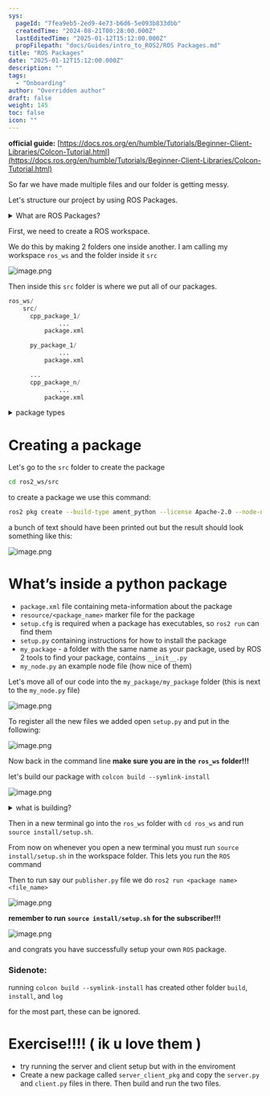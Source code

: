 ```yaml
---
sys:
  pageId: "7fea9eb5-2ed9-4e73-b6d6-5e093b833dbb"
  createdTime: "2024-08-21T00:28:00.000Z"
  lastEditedTime: "2025-01-12T15:12:00.000Z"
  propFilepath: "docs/Guides/intro_to_ROS2/ROS Packages.md"
title: "ROS Packages"
date: "2025-01-12T15:12:00.000Z"
description: ""
tags:
  - "Onboarding"
author: "Overridden author"
draft: false
weight: 145
toc: false
icon: ""
---
```


**official guide:** [https://docs.ros.org/en/humble/Tutorials/Beginner-Client-Libraries/Colcon-Tutorial.html](https://docs.ros.org/en/humble/Tutorials/Beginner-Client-Libraries/Colcon-Tutorial.html)

So far we have made multiple files and our folder is getting messy.

Let's structure our project by using ROS Packages.

<details>

<summary>What are ROS Packages?</summary>

ROS Packages are, as the name implies, packages of code that are highly sharable between ROS developers.

They consist of a folder, `package.xml` file, and source code

```python
      cpp_package_1/
		      ... imagine much code files here ..
          package.xml
```

</details>

First, we need to create a ROS workspace.

We do this by making 2 folders one inside another. I am calling my workspace `ros_ws` and the folder inside it `src`

![image.png](https://prod-files-secure.s3.us-west-2.amazonaws.com/d518164a-d88e-44d1-a4ee-3adb3bd8bce0/70706947-fd18-4537-a67b-e12946812d31/image.png?X-Amz-Algorithm=AWS4-HMAC-SHA256&X-Amz-Content-Sha256=UNSIGNED-PAYLOAD&X-Amz-Credential=ASIAZI2LB466VOTNRI6D%2F20250406%2Fus-west-2%2Fs3%2Faws4_request&X-Amz-Date=20250406T004222Z&X-Amz-Expires=3600&X-Amz-Security-Token=IQoJb3JpZ2luX2VjEL7%2F%2F%2F%2F%2F%2F%2F%2F%2F%2FwEaCXVzLXdlc3QtMiJHMEUCIQDFHxLrzYQGIAsaXW1rev2Y3FOukgNhY0yBHUECbcbnhgIgee6B%2FGSC8p53XuyLTx6pSqFN%2B2L3QpJMwTNdtqiStugq%2FwMINxAAGgw2Mzc0MjMxODM4MDUiDBjnYIN%2BvYbn8ZY%2B1SrcA%2B1e8LcsB2ffyWASAwRsugPLwaWiTUyC7RbdNt4tu1XWpRWoae6oaTQTVbwy4wPVqNPuqByV%2Br2Fk1FbkqdyDTYtctAmY%2B5GdsE%2Bck9WjYvb%2FWg8v5nI8frCkvO8%2BMwkrIiQ7XEhq5tz%2FSKDOTVzpDI%2BjoY8V6mooJKFBvnVUuPpNkYf5By7ecEQCSyyYzViR4C9XFNnY4Dj4%2FFyxkdhtQfmKBFOQfyCzvGLbpfkQ9Qo74KMRZNTYDvtVzOLvTbbv3Qa%2F1Vzd3%2F3sLffRXer05BzxE%2B44lU0%2BqB5gUBXylztj5DoUg3IICnX1ywW4oojOp%2BkvZsHyRJJAvu7DaYzM05OU4kKchHapQSjTvb0%2FO56%2BeKbf%2FP%2BrG7ImyIjOoGYam%2FEqADP0Qd34fLWbOKioQqmGzPfDSWKLf%2FLOxWcdSBivM6cbXkJ8B3W86wjkHmgwzt%2FZQXhycRELuRWcB%2FQBhYFc9k4WwielKP95PYNB9DyE276Sa7%2BeKW88HaxAi75LS69Txerv6E5lUfwKJL7BNjXOz0pDnfhRuTsgq%2BhW5wxwB6BhP4yU5wcAxJW9goJDvu1sqhG%2FL2DNOMqNLxaplm7YfSj2IAXx8KyYOBUKM9b39NN3uSpMskMTK3%2BMLLCxr8GOqUBAHoB8YsHlJc68VsPRA3QeKuwlUoJMg%2BRyoq57nI215OYy1Q%2FK7M8sgZajglTsXJDMNU952nfbxiFIoJ3ONoCyAJ5SxDDt4Vbvj69fRuzBtU7ulksgV25m%2FZH4zSLTVicuMq6ijCr7N1rwKbvRuIB804NOrliffDEOPv3ms9ZyHGCwT8WApluymUDYz2XEi0a24Vt8Jb1pvK9NeApI7d9Z6ygVbFp&X-Amz-Signature=5dedda55510f21bb5416c070f89ce0c9c85af8219ae218ea34047e4c036e6099&X-Amz-SignedHeaders=host&x-id=GetObject)

Then inside this `src` folder is where we put all of our packages.

```python
ros_ws/
    src/
      cpp_package_1/
		      ...
          package.xml

      py_package_1/
		      ...
          package.xml

      ...
      cpp_package_n/
		      ...
          package.xml

```

<details>

<summary>package types</summary>

packages can be either `C++` or python.

the intern file structure is different for each but for this guide we will stick to creating python packages

</details>

# Creating a package

Let's go to the `src` folder to create the package

```bash
cd ros2_ws/src
```

to create a package we use this command:

```bash
ros2 pkg create --build-type ament_python --license Apache-2.0 --node-name my_node my_package
```

a bunch of text should have been printed out but the result should look something like this:

![image.png](https://prod-files-secure.s3.us-west-2.amazonaws.com/d518164a-d88e-44d1-a4ee-3adb3bd8bce0/e6cf1e3f-8512-4a3e-b131-079f800bf3e8/image.png?X-Amz-Algorithm=AWS4-HMAC-SHA256&X-Amz-Content-Sha256=UNSIGNED-PAYLOAD&X-Amz-Credential=ASIAZI2LB466VOTNRI6D%2F20250406%2Fus-west-2%2Fs3%2Faws4_request&X-Amz-Date=20250406T004222Z&X-Amz-Expires=3600&X-Amz-Security-Token=IQoJb3JpZ2luX2VjEL7%2F%2F%2F%2F%2F%2F%2F%2F%2F%2FwEaCXVzLXdlc3QtMiJHMEUCIQDFHxLrzYQGIAsaXW1rev2Y3FOukgNhY0yBHUECbcbnhgIgee6B%2FGSC8p53XuyLTx6pSqFN%2B2L3QpJMwTNdtqiStugq%2FwMINxAAGgw2Mzc0MjMxODM4MDUiDBjnYIN%2BvYbn8ZY%2B1SrcA%2B1e8LcsB2ffyWASAwRsugPLwaWiTUyC7RbdNt4tu1XWpRWoae6oaTQTVbwy4wPVqNPuqByV%2Br2Fk1FbkqdyDTYtctAmY%2B5GdsE%2Bck9WjYvb%2FWg8v5nI8frCkvO8%2BMwkrIiQ7XEhq5tz%2FSKDOTVzpDI%2BjoY8V6mooJKFBvnVUuPpNkYf5By7ecEQCSyyYzViR4C9XFNnY4Dj4%2FFyxkdhtQfmKBFOQfyCzvGLbpfkQ9Qo74KMRZNTYDvtVzOLvTbbv3Qa%2F1Vzd3%2F3sLffRXer05BzxE%2B44lU0%2BqB5gUBXylztj5DoUg3IICnX1ywW4oojOp%2BkvZsHyRJJAvu7DaYzM05OU4kKchHapQSjTvb0%2FO56%2BeKbf%2FP%2BrG7ImyIjOoGYam%2FEqADP0Qd34fLWbOKioQqmGzPfDSWKLf%2FLOxWcdSBivM6cbXkJ8B3W86wjkHmgwzt%2FZQXhycRELuRWcB%2FQBhYFc9k4WwielKP95PYNB9DyE276Sa7%2BeKW88HaxAi75LS69Txerv6E5lUfwKJL7BNjXOz0pDnfhRuTsgq%2BhW5wxwB6BhP4yU5wcAxJW9goJDvu1sqhG%2FL2DNOMqNLxaplm7YfSj2IAXx8KyYOBUKM9b39NN3uSpMskMTK3%2BMLLCxr8GOqUBAHoB8YsHlJc68VsPRA3QeKuwlUoJMg%2BRyoq57nI215OYy1Q%2FK7M8sgZajglTsXJDMNU952nfbxiFIoJ3ONoCyAJ5SxDDt4Vbvj69fRuzBtU7ulksgV25m%2FZH4zSLTVicuMq6ijCr7N1rwKbvRuIB804NOrliffDEOPv3ms9ZyHGCwT8WApluymUDYz2XEi0a24Vt8Jb1pvK9NeApI7d9Z6ygVbFp&X-Amz-Signature=da1ed516d521a78adf9a279701a0f06b3812fa33886e26e2bb95499bb8836faf&X-Amz-SignedHeaders=host&x-id=GetObject)

# What’s inside a python package

- `package.xml` file containing meta-information about the package
- `resource/<package_name>` marker file for the package
- `setup.cfg` is required when a package has executables, so `ros2 run` can find them
- `setup.py` containing instructions for how to install the package
- `my_package` - a folder with the same name as your package, used by ROS 2 tools to find your package, contains `__init__.py`
- `my_node.py` an example node file (how nice of them)

Let's move all of our code into the `my_package/my_package` folder (this is next to the `my_node.py` file)

![image.png](https://prod-files-secure.s3.us-west-2.amazonaws.com/d518164a-d88e-44d1-a4ee-3adb3bd8bce0/9ce58f11-0da9-4d3e-b86d-506a9685d378/image.png?X-Amz-Algorithm=AWS4-HMAC-SHA256&X-Amz-Content-Sha256=UNSIGNED-PAYLOAD&X-Amz-Credential=ASIAZI2LB466VOTNRI6D%2F20250406%2Fus-west-2%2Fs3%2Faws4_request&X-Amz-Date=20250406T004222Z&X-Amz-Expires=3600&X-Amz-Security-Token=IQoJb3JpZ2luX2VjEL7%2F%2F%2F%2F%2F%2F%2F%2F%2F%2FwEaCXVzLXdlc3QtMiJHMEUCIQDFHxLrzYQGIAsaXW1rev2Y3FOukgNhY0yBHUECbcbnhgIgee6B%2FGSC8p53XuyLTx6pSqFN%2B2L3QpJMwTNdtqiStugq%2FwMINxAAGgw2Mzc0MjMxODM4MDUiDBjnYIN%2BvYbn8ZY%2B1SrcA%2B1e8LcsB2ffyWASAwRsugPLwaWiTUyC7RbdNt4tu1XWpRWoae6oaTQTVbwy4wPVqNPuqByV%2Br2Fk1FbkqdyDTYtctAmY%2B5GdsE%2Bck9WjYvb%2FWg8v5nI8frCkvO8%2BMwkrIiQ7XEhq5tz%2FSKDOTVzpDI%2BjoY8V6mooJKFBvnVUuPpNkYf5By7ecEQCSyyYzViR4C9XFNnY4Dj4%2FFyxkdhtQfmKBFOQfyCzvGLbpfkQ9Qo74KMRZNTYDvtVzOLvTbbv3Qa%2F1Vzd3%2F3sLffRXer05BzxE%2B44lU0%2BqB5gUBXylztj5DoUg3IICnX1ywW4oojOp%2BkvZsHyRJJAvu7DaYzM05OU4kKchHapQSjTvb0%2FO56%2BeKbf%2FP%2BrG7ImyIjOoGYam%2FEqADP0Qd34fLWbOKioQqmGzPfDSWKLf%2FLOxWcdSBivM6cbXkJ8B3W86wjkHmgwzt%2FZQXhycRELuRWcB%2FQBhYFc9k4WwielKP95PYNB9DyE276Sa7%2BeKW88HaxAi75LS69Txerv6E5lUfwKJL7BNjXOz0pDnfhRuTsgq%2BhW5wxwB6BhP4yU5wcAxJW9goJDvu1sqhG%2FL2DNOMqNLxaplm7YfSj2IAXx8KyYOBUKM9b39NN3uSpMskMTK3%2BMLLCxr8GOqUBAHoB8YsHlJc68VsPRA3QeKuwlUoJMg%2BRyoq57nI215OYy1Q%2FK7M8sgZajglTsXJDMNU952nfbxiFIoJ3ONoCyAJ5SxDDt4Vbvj69fRuzBtU7ulksgV25m%2FZH4zSLTVicuMq6ijCr7N1rwKbvRuIB804NOrliffDEOPv3ms9ZyHGCwT8WApluymUDYz2XEi0a24Vt8Jb1pvK9NeApI7d9Z6ygVbFp&X-Amz-Signature=be87a8b51513f207ec37678cafd3579a235b38f724c61edbc93229767f602917&X-Amz-SignedHeaders=host&x-id=GetObject)

To register all the new files we added open `setup.py` and put in the following:

![image.png](https://prod-files-secure.s3.us-west-2.amazonaws.com/d518164a-d88e-44d1-a4ee-3adb3bd8bce0/1cd7c262-4cae-4496-9d75-c178537d24a2/image.png?X-Amz-Algorithm=AWS4-HMAC-SHA256&X-Amz-Content-Sha256=UNSIGNED-PAYLOAD&X-Amz-Credential=ASIAZI2LB466VOTNRI6D%2F20250406%2Fus-west-2%2Fs3%2Faws4_request&X-Amz-Date=20250406T004222Z&X-Amz-Expires=3600&X-Amz-Security-Token=IQoJb3JpZ2luX2VjEL7%2F%2F%2F%2F%2F%2F%2F%2F%2F%2FwEaCXVzLXdlc3QtMiJHMEUCIQDFHxLrzYQGIAsaXW1rev2Y3FOukgNhY0yBHUECbcbnhgIgee6B%2FGSC8p53XuyLTx6pSqFN%2B2L3QpJMwTNdtqiStugq%2FwMINxAAGgw2Mzc0MjMxODM4MDUiDBjnYIN%2BvYbn8ZY%2B1SrcA%2B1e8LcsB2ffyWASAwRsugPLwaWiTUyC7RbdNt4tu1XWpRWoae6oaTQTVbwy4wPVqNPuqByV%2Br2Fk1FbkqdyDTYtctAmY%2B5GdsE%2Bck9WjYvb%2FWg8v5nI8frCkvO8%2BMwkrIiQ7XEhq5tz%2FSKDOTVzpDI%2BjoY8V6mooJKFBvnVUuPpNkYf5By7ecEQCSyyYzViR4C9XFNnY4Dj4%2FFyxkdhtQfmKBFOQfyCzvGLbpfkQ9Qo74KMRZNTYDvtVzOLvTbbv3Qa%2F1Vzd3%2F3sLffRXer05BzxE%2B44lU0%2BqB5gUBXylztj5DoUg3IICnX1ywW4oojOp%2BkvZsHyRJJAvu7DaYzM05OU4kKchHapQSjTvb0%2FO56%2BeKbf%2FP%2BrG7ImyIjOoGYam%2FEqADP0Qd34fLWbOKioQqmGzPfDSWKLf%2FLOxWcdSBivM6cbXkJ8B3W86wjkHmgwzt%2FZQXhycRELuRWcB%2FQBhYFc9k4WwielKP95PYNB9DyE276Sa7%2BeKW88HaxAi75LS69Txerv6E5lUfwKJL7BNjXOz0pDnfhRuTsgq%2BhW5wxwB6BhP4yU5wcAxJW9goJDvu1sqhG%2FL2DNOMqNLxaplm7YfSj2IAXx8KyYOBUKM9b39NN3uSpMskMTK3%2BMLLCxr8GOqUBAHoB8YsHlJc68VsPRA3QeKuwlUoJMg%2BRyoq57nI215OYy1Q%2FK7M8sgZajglTsXJDMNU952nfbxiFIoJ3ONoCyAJ5SxDDt4Vbvj69fRuzBtU7ulksgV25m%2FZH4zSLTVicuMq6ijCr7N1rwKbvRuIB804NOrliffDEOPv3ms9ZyHGCwT8WApluymUDYz2XEi0a24Vt8Jb1pvK9NeApI7d9Z6ygVbFp&X-Amz-Signature=784299eb3ac290ad2df03ef0e2d314061697a034e72cd965e74293f17c04616d&X-Amz-SignedHeaders=host&x-id=GetObject)

Now back in the command line **make sure you are in the** **`ros_ws`** **folder!!!**

let's build our package with `colcon build --symlink-install`

![image.png](https://prod-files-secure.s3.us-west-2.amazonaws.com/d518164a-d88e-44d1-a4ee-3adb3bd8bce0/2f2a0d27-b173-48fd-b189-5f5c0ce65619/image.png?X-Amz-Algorithm=AWS4-HMAC-SHA256&X-Amz-Content-Sha256=UNSIGNED-PAYLOAD&X-Amz-Credential=ASIAZI2LB466VOTNRI6D%2F20250406%2Fus-west-2%2Fs3%2Faws4_request&X-Amz-Date=20250406T004222Z&X-Amz-Expires=3600&X-Amz-Security-Token=IQoJb3JpZ2luX2VjEL7%2F%2F%2F%2F%2F%2F%2F%2F%2F%2FwEaCXVzLXdlc3QtMiJHMEUCIQDFHxLrzYQGIAsaXW1rev2Y3FOukgNhY0yBHUECbcbnhgIgee6B%2FGSC8p53XuyLTx6pSqFN%2B2L3QpJMwTNdtqiStugq%2FwMINxAAGgw2Mzc0MjMxODM4MDUiDBjnYIN%2BvYbn8ZY%2B1SrcA%2B1e8LcsB2ffyWASAwRsugPLwaWiTUyC7RbdNt4tu1XWpRWoae6oaTQTVbwy4wPVqNPuqByV%2Br2Fk1FbkqdyDTYtctAmY%2B5GdsE%2Bck9WjYvb%2FWg8v5nI8frCkvO8%2BMwkrIiQ7XEhq5tz%2FSKDOTVzpDI%2BjoY8V6mooJKFBvnVUuPpNkYf5By7ecEQCSyyYzViR4C9XFNnY4Dj4%2FFyxkdhtQfmKBFOQfyCzvGLbpfkQ9Qo74KMRZNTYDvtVzOLvTbbv3Qa%2F1Vzd3%2F3sLffRXer05BzxE%2B44lU0%2BqB5gUBXylztj5DoUg3IICnX1ywW4oojOp%2BkvZsHyRJJAvu7DaYzM05OU4kKchHapQSjTvb0%2FO56%2BeKbf%2FP%2BrG7ImyIjOoGYam%2FEqADP0Qd34fLWbOKioQqmGzPfDSWKLf%2FLOxWcdSBivM6cbXkJ8B3W86wjkHmgwzt%2FZQXhycRELuRWcB%2FQBhYFc9k4WwielKP95PYNB9DyE276Sa7%2BeKW88HaxAi75LS69Txerv6E5lUfwKJL7BNjXOz0pDnfhRuTsgq%2BhW5wxwB6BhP4yU5wcAxJW9goJDvu1sqhG%2FL2DNOMqNLxaplm7YfSj2IAXx8KyYOBUKM9b39NN3uSpMskMTK3%2BMLLCxr8GOqUBAHoB8YsHlJc68VsPRA3QeKuwlUoJMg%2BRyoq57nI215OYy1Q%2FK7M8sgZajglTsXJDMNU952nfbxiFIoJ3ONoCyAJ5SxDDt4Vbvj69fRuzBtU7ulksgV25m%2FZH4zSLTVicuMq6ijCr7N1rwKbvRuIB804NOrliffDEOPv3ms9ZyHGCwT8WApluymUDYz2XEi0a24Vt8Jb1pvK9NeApI7d9Z6ygVbFp&X-Amz-Signature=5cbe2ce27371ce3d4b2f5e1c34d944bb564c7d702f9cc83a68116512b5d9f28d&X-Amz-SignedHeaders=host&x-id=GetObject)

<details>

<summary>what is building?</summary>

if you are a CS major at Rose-Hulman you will learn the answer to this in CSSE132

but TLDR; is it combines all the code files into one program that can be run easily 

</details>

Then in a new terminal go into the `ros_ws` folder with `cd ros_ws` and run `source install/setup.sh`. 

From now on whenever you open a new terminal you must run `source install/setup.sh` in the workspace folder. This lets you run the `ROS` command

Then to run say our `publisher.py` file we do `ros2 run <package name> <file_name>`

![image.png](https://prod-files-secure.s3.us-west-2.amazonaws.com/d518164a-d88e-44d1-a4ee-3adb3bd8bce0/4f4b1219-3a44-4632-aa0a-ce3471699f59/image.png?X-Amz-Algorithm=AWS4-HMAC-SHA256&X-Amz-Content-Sha256=UNSIGNED-PAYLOAD&X-Amz-Credential=ASIAZI2LB466VOTNRI6D%2F20250406%2Fus-west-2%2Fs3%2Faws4_request&X-Amz-Date=20250406T004222Z&X-Amz-Expires=3600&X-Amz-Security-Token=IQoJb3JpZ2luX2VjEL7%2F%2F%2F%2F%2F%2F%2F%2F%2F%2FwEaCXVzLXdlc3QtMiJHMEUCIQDFHxLrzYQGIAsaXW1rev2Y3FOukgNhY0yBHUECbcbnhgIgee6B%2FGSC8p53XuyLTx6pSqFN%2B2L3QpJMwTNdtqiStugq%2FwMINxAAGgw2Mzc0MjMxODM4MDUiDBjnYIN%2BvYbn8ZY%2B1SrcA%2B1e8LcsB2ffyWASAwRsugPLwaWiTUyC7RbdNt4tu1XWpRWoae6oaTQTVbwy4wPVqNPuqByV%2Br2Fk1FbkqdyDTYtctAmY%2B5GdsE%2Bck9WjYvb%2FWg8v5nI8frCkvO8%2BMwkrIiQ7XEhq5tz%2FSKDOTVzpDI%2BjoY8V6mooJKFBvnVUuPpNkYf5By7ecEQCSyyYzViR4C9XFNnY4Dj4%2FFyxkdhtQfmKBFOQfyCzvGLbpfkQ9Qo74KMRZNTYDvtVzOLvTbbv3Qa%2F1Vzd3%2F3sLffRXer05BzxE%2B44lU0%2BqB5gUBXylztj5DoUg3IICnX1ywW4oojOp%2BkvZsHyRJJAvu7DaYzM05OU4kKchHapQSjTvb0%2FO56%2BeKbf%2FP%2BrG7ImyIjOoGYam%2FEqADP0Qd34fLWbOKioQqmGzPfDSWKLf%2FLOxWcdSBivM6cbXkJ8B3W86wjkHmgwzt%2FZQXhycRELuRWcB%2FQBhYFc9k4WwielKP95PYNB9DyE276Sa7%2BeKW88HaxAi75LS69Txerv6E5lUfwKJL7BNjXOz0pDnfhRuTsgq%2BhW5wxwB6BhP4yU5wcAxJW9goJDvu1sqhG%2FL2DNOMqNLxaplm7YfSj2IAXx8KyYOBUKM9b39NN3uSpMskMTK3%2BMLLCxr8GOqUBAHoB8YsHlJc68VsPRA3QeKuwlUoJMg%2BRyoq57nI215OYy1Q%2FK7M8sgZajglTsXJDMNU952nfbxiFIoJ3ONoCyAJ5SxDDt4Vbvj69fRuzBtU7ulksgV25m%2FZH4zSLTVicuMq6ijCr7N1rwKbvRuIB804NOrliffDEOPv3ms9ZyHGCwT8WApluymUDYz2XEi0a24Vt8Jb1pvK9NeApI7d9Z6ygVbFp&X-Amz-Signature=72f34762b6cddf2d5561a046c24e0514152f82203119266bcdb8af69e99ea9ab&X-Amz-SignedHeaders=host&x-id=GetObject)

**remember to run** **`source install/setup.sh`** **for the subscriber!!!**

![image.png](https://prod-files-secure.s3.us-west-2.amazonaws.com/d518164a-d88e-44d1-a4ee-3adb3bd8bce0/02121119-dad4-49ec-8356-c956108b4243/image.png?X-Amz-Algorithm=AWS4-HMAC-SHA256&X-Amz-Content-Sha256=UNSIGNED-PAYLOAD&X-Amz-Credential=ASIAZI2LB466VOTNRI6D%2F20250406%2Fus-west-2%2Fs3%2Faws4_request&X-Amz-Date=20250406T004222Z&X-Amz-Expires=3600&X-Amz-Security-Token=IQoJb3JpZ2luX2VjEL7%2F%2F%2F%2F%2F%2F%2F%2F%2F%2FwEaCXVzLXdlc3QtMiJHMEUCIQDFHxLrzYQGIAsaXW1rev2Y3FOukgNhY0yBHUECbcbnhgIgee6B%2FGSC8p53XuyLTx6pSqFN%2B2L3QpJMwTNdtqiStugq%2FwMINxAAGgw2Mzc0MjMxODM4MDUiDBjnYIN%2BvYbn8ZY%2B1SrcA%2B1e8LcsB2ffyWASAwRsugPLwaWiTUyC7RbdNt4tu1XWpRWoae6oaTQTVbwy4wPVqNPuqByV%2Br2Fk1FbkqdyDTYtctAmY%2B5GdsE%2Bck9WjYvb%2FWg8v5nI8frCkvO8%2BMwkrIiQ7XEhq5tz%2FSKDOTVzpDI%2BjoY8V6mooJKFBvnVUuPpNkYf5By7ecEQCSyyYzViR4C9XFNnY4Dj4%2FFyxkdhtQfmKBFOQfyCzvGLbpfkQ9Qo74KMRZNTYDvtVzOLvTbbv3Qa%2F1Vzd3%2F3sLffRXer05BzxE%2B44lU0%2BqB5gUBXylztj5DoUg3IICnX1ywW4oojOp%2BkvZsHyRJJAvu7DaYzM05OU4kKchHapQSjTvb0%2FO56%2BeKbf%2FP%2BrG7ImyIjOoGYam%2FEqADP0Qd34fLWbOKioQqmGzPfDSWKLf%2FLOxWcdSBivM6cbXkJ8B3W86wjkHmgwzt%2FZQXhycRELuRWcB%2FQBhYFc9k4WwielKP95PYNB9DyE276Sa7%2BeKW88HaxAi75LS69Txerv6E5lUfwKJL7BNjXOz0pDnfhRuTsgq%2BhW5wxwB6BhP4yU5wcAxJW9goJDvu1sqhG%2FL2DNOMqNLxaplm7YfSj2IAXx8KyYOBUKM9b39NN3uSpMskMTK3%2BMLLCxr8GOqUBAHoB8YsHlJc68VsPRA3QeKuwlUoJMg%2BRyoq57nI215OYy1Q%2FK7M8sgZajglTsXJDMNU952nfbxiFIoJ3ONoCyAJ5SxDDt4Vbvj69fRuzBtU7ulksgV25m%2FZH4zSLTVicuMq6ijCr7N1rwKbvRuIB804NOrliffDEOPv3ms9ZyHGCwT8WApluymUDYz2XEi0a24Vt8Jb1pvK9NeApI7d9Z6ygVbFp&X-Amz-Signature=c93df4843f9b9a14e2f9f1c25f967215a1e58487e20f6cdbe966feb269a0bc2d&X-Amz-SignedHeaders=host&x-id=GetObject)

and congrats you have successfully setup your own `ROS` package.

### Sidenote:

running `colcon build --symlink-install` has created other folder `build`, `install`, and `log`

for the most part, these can be ignored.

# Exercise!!!! ( ik u love them )

- try running the server and client setup but with in the enviroment
- Create a new package called `server_client_pkg` and copy the `server.py` and `client.py` files in there. Then build and run the two files.

